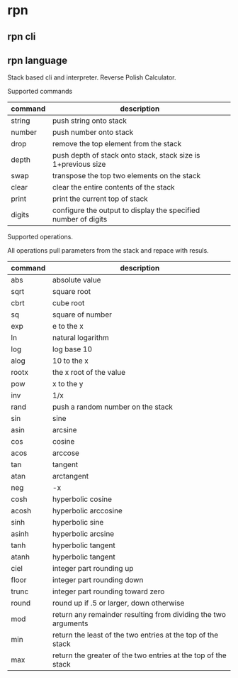 # rpn
## rpn cli
## rpn language

Stack based cli and interpreter.    Reverse Polish Calculator.

Supported commands

| command | description |
|---|---|
|string| push string onto stack |
|number| push number onto stack |
|drop| remove the top element from the stack |
|depth| push depth of stack onto stack, stack size is 1+previous size|
|swap| transpose the top two elements on the stack |
|clear| clear the entire contents of the stack |
|print|print the current top of stack|
|digits|configure the output to display the specified number of digits|

Supported operations.

All operations pull parameters from the stack and repace with resuls.

|command|description|
|---|---|
|abs|absolute value|
|sqrt|square root|
|cbrt|cube root|
|sq|square of number|
|exp| e to the x|
|ln|natural logarithm|
|log|log base 10|
|alog|10 to the x|
|rootx|the x root of the value|
|pow|x to the y|
|inv|1/x|
|rand|push a random number on the stack|
|sin|sine|
|asin|arcsine|
|cos|cosine|
|acos|arccose|
|tan|tangent|
|atan|arctangent|
|neg|-x|
|cosh|hyperbolic cosine|
|acosh|hyperbolic arccosine|
|sinh|hyperbolic sine|
|asinh|hyperbolic arcsine|
|tanh|hyperbolic tangent|
|atanh|hyperbolic tangent|
|ciel|integer part rounding up|
|floor|integer part rounding down|
|trunc|integer part rounding toward zero|
|round|round up if .5 or larger, down otherwise|
|mod|return any remainder resulting from dividing the two arguments|
|min|return the least of the two entries at the top of the stack|
|max|return the greater of the two entries at the top of the stack|


